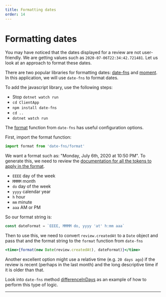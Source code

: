 ```yaml
---
title: Formatting dates
order: 14
---
```


# Formatting dates

You may have noticed that the dates displayed for a review are not
user-friendly. We are getting values such as `2020-07-06T22:34:42.721481`. Let
us look at an approach to format these dates.

There are two popular libraries for formatting dates:
[date-fns](https://date-fns.org/) and [moment](https://momentjs.com/). In this
application, we will use `date-fns` to format dates.

To add the javascript library, use the following steps:

- Stop `dotnet watch run`
- `cd ClientApp`
- `npm install date-fns`
- `cd ..`
- `dotnet watch run`

The [format](https://date-fns.org/v2.14.0/docs/format) function from `date-fns`
has useful configuration options.

First, import the format function:

```javascript
import format from 'date-fns/format'
```

We want a format such as: "Monday, July 6th, 2020 at 10:50 PM". To generate
this, we need to review the
[documentation for all the tokens to apply in the format](https://date-fns.org/docs/format).

- `EEEE` day of the week
- `MMMM` month
- `do` day of the week
- `yyyy` calendar year
- `h` hour
- `mm` minute
- `aaa` AM or PM

So our format string is:

```javascript
const dateFormat = `EEEE, MMMM do, yyyy 'at' h:mm aaa`
```

Then to use this, we need to convert `review.createdAt` to a `Date` object and
pass that and the format string to the `format` function from `date-fns`

```jsx
<time>{format(new Date(review.createdAt), dateFormat)}</time>
```

Another excellent option might use a relative time (e.g. `20 days ago`) if the
review is recent (perhaps in the last month) and the long descriptive time if it
is older than that.

Look into `date-fns` method
[differenceInDays](https://date-fns.org/v2.14.0/docs/differenceInDays) as an
example of how to perform this type of logic.

---

<!-- Formats dates -->
<GithubCommitViewer repo="suncoast-devs/TacoTuesday" commit="bd9b06020eb28baf2591d3698c9d29b2dc16e4a6" />
